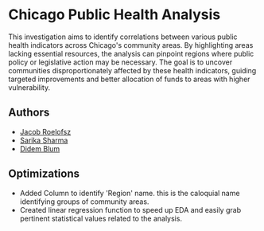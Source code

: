 # Chicago Public Health Analysis

This investigation aims to identify correlations between various public health indicators across Chicago's community areas. By highlighting areas lacking essential resources, the analysis can pinpoint regions where public policy or legislative action may be necessary. The goal is to uncover communities disproportionately affected by these health indicators, guiding targeted improvements and better allocation of funds to areas with higher vulnerability.


## Authors

- [Jacob Roelofsz](https://github.com/jroelofsz)
- [Sarika Sharma](https://github.com/SShar-del)
- [Didem Blum](https://github.com/DidemBl)


## Optimizations

- Added Column to identify 'Region' name. this is the caloquial name identifying groups of community areas.
- Created linear regression function to speed up EDA and easily grab pertinent statistical values related to the analysis.

